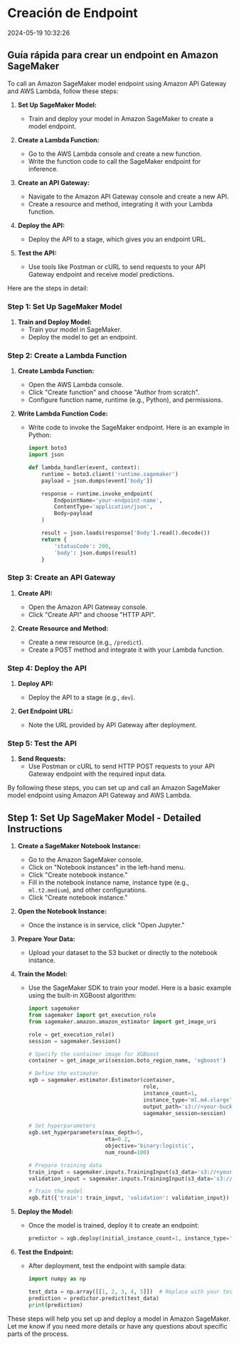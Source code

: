 
# Creación de Endpoint

2024-05-19 10:32:26

## Guía rápida para crear un endpoint en Amazon SageMaker

To call an Amazon SageMaker model endpoint using Amazon API Gateway and AWS Lambda, follow these steps:

1. **Set Up SageMaker Model:**
   - Train and deploy your model in Amazon SageMaker to create a model endpoint.

2. **Create a Lambda Function:**
   - Go to the AWS Lambda console and create a new function.
   - Write the function code to call the SageMaker endpoint for inference.

3. **Create an API Gateway:**
   - Navigate to the Amazon API Gateway console and create a new API.
   - Create a resource and method, integrating it with your Lambda function.

4. **Deploy the API:**
   - Deploy the API to a stage, which gives you an endpoint URL.

5. **Test the API:**
   - Use tools like Postman or cURL to send requests to your API Gateway endpoint and receive model predictions.

Here are the steps in detail:

### Step 1: Set Up SageMaker Model

1. **Train and Deploy Model:**
   - Train your model in SageMaker.
   - Deploy the model to get an endpoint. 

### Step 2: Create a Lambda Function

1. **Create Lambda Function:**
   - Open the AWS Lambda console.
   - Click "Create function" and choose "Author from scratch".
   - Configure function name, runtime (e.g., Python), and permissions.

2. **Write Lambda Function Code:**
   - Write code to invoke the SageMaker endpoint. Here is an example in Python:

     ```python
     import boto3
     import json

     def lambda_handler(event, context):
         runtime = boto3.client('runtime.sagemaker')
         payload = json.dumps(event['body'])

         response = runtime.invoke_endpoint(
             EndpointName='your-endpoint-name',
             ContentType='application/json',
             Body=payload
         )

         result = json.loads(response['Body'].read().decode())
         return {
             'statusCode': 200,
             'body': json.dumps(result)
         }
     ```

### Step 3: Create an API Gateway

1. **Create API:**
   - Open the Amazon API Gateway console.
   - Click "Create API" and choose "HTTP API".

2. **Create Resource and Method:**
   - Create a new resource (e.g., `/predict`).
   - Create a POST method and integrate it with your Lambda function.

### Step 4: Deploy the API

1. **Deploy API:**
   - Deploy the API to a stage (e.g., `dev`).

2. **Get Endpoint URL:**
   - Note the URL provided by API Gateway after deployment.

### Step 5: Test the API

1. **Send Requests:**
   - Use Postman or cURL to send HTTP POST requests to your API Gateway endpoint with the required input data.

By following these steps, you can set up and call an Amazon SageMaker model endpoint using Amazon API Gateway and AWS Lambda.

## Step 1: Set Up SageMaker Model - Detailed Instructions

1. **Create a SageMaker Notebook Instance:**
   - Go to the Amazon SageMaker console.
   - Click on "Notebook instances" in the left-hand menu.
   - Click "Create notebook instance."
   - Fill in the notebook instance name, instance type (e.g., `ml.t2.medium`), and other configurations.
   - Click "Create notebook instance."

2. **Open the Notebook Instance:**
   - Once the instance is in service, click "Open Jupyter."

3. **Prepare Your Data:**
   - Upload your dataset to the S3 bucket or directly to the notebook instance.

4. **Train the Model:**
   - Use the SageMaker SDK to train your model. Here is a basic example using the built-in XGBoost algorithm:

     ```python
     import sagemaker
     from sagemaker import get_execution_role
     from sagemaker.amazon.amazon_estimator import get_image_uri

     role = get_execution_role()
     session = sagemaker.Session()

     # Specify the container image for XGBoost
     container = get_image_uri(session.boto_region_name, 'xgboost')

     # Define the estimator
     xgb = sagemaker.estimator.Estimator(container,
                                         role,
                                         instance_count=1,
                                         instance_type='ml.m4.xlarge',
                                         output_path='s3://<your-bucket>/output',
                                         sagemaker_session=session)

     # Set hyperparameters
     xgb.set_hyperparameters(max_depth=5,
                             eta=0.2,
                             objective='binary:logistic',
                             num_round=100)

     # Prepare training data
     train_input = sagemaker.inputs.TrainingInput(s3_data='s3://<your-bucket>/train', content_type='csv')
     validation_input = sagemaker.inputs.TrainingInput(s3_data='s3://<your-bucket>/validation', content_type='csv')

     # Train the model
     xgb.fit({'train': train_input, 'validation': validation_input})
     ```

5. **Deploy the Model:**
   - Once the model is trained, deploy it to create an endpoint:

     ```python
     predictor = xgb.deploy(initial_instance_count=1, instance_type='ml.m4.xlarge')
     ```

6. **Test the Endpoint:**
   - After deployment, test the endpoint with sample data:

     ```python
     import numpy as np

     test_data = np.array([[1, 2, 3, 4, 5]])  # Replace with your test data
     prediction = predictor.predict(test_data)
     print(prediction)
     ```

These steps will help you set up and deploy a model in Amazon SageMaker. Let me know if you need more details or have any questions about specific parts of the process.